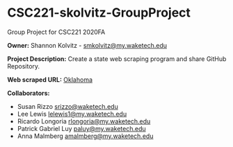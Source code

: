 # CSC221-skolvitz-GroupProject

Group Project for CSC221 2020FA

**Owner:** Shannon Kolvitz - smkolvitz@my.waketech.edu

**Project Description:** Create a state web scraping program and share GitHub Repository.

**Web scraped URL:** [Oklahoma](https://en.wikipedia.org/wiki/Oklahoma)

**Collaborators:**

- Susan Rizzo           srizzo@waketech.edu
- Lee Lewis             lelewis1@my.waketech.edu
- Ricardo Longoria      rlongoria@my.waketech.edu
- Patrick Gabriel Luy   paluy@my.waketech.edu
- Anna Malmberg         amalmberg@my.waketech.edu
